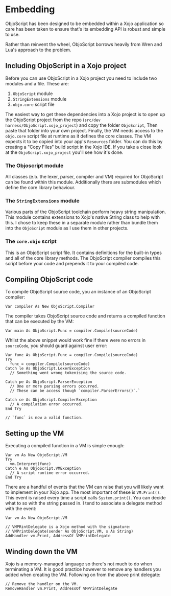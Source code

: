 # Embedding
ObjoScript has been designed to be embedded within a Xojo application so care has been taken to ensure that's its embedding API is robust and simple to use.

Rather than reinvent the wheel, ObjoScript borrows heavily from Wren and Lua's approach to the problem.

## Including ObjoScript in a Xojo project
Before you can use ObjoScript in a Xojo project you need to include two modules and a file. These are:

1. `ObjoScript` module
2. `StringExtensions` module
3. `objo.core` script file

The easiest way to get these dependencies into a Xojo project is to open up the ObjoScript project from the repo (`src/dev harness/ObjoScript.xojo_project`) and copy the folder `ObjoScript`, Then paste that folder into your own project. Finally, the VM needs access to the `objo.core` script file at runtime as it defines the core classes. The VM expects it to be copied into your app's `Resources` folder. You can do this by creating a "Copy Files" build script in the Xojo IDE. If you take a close look at the `ObjoScript.xojo_project` you'll see how it's done.

### The Objoscript module
All classes (e.b. the lexer, parser, compiler and VM) required for ObjoScript can be found within this module. Additionally there are submodules which define the core library behaviour.

### The `StringExtensions` module
Various parts of the ObjoScript toolchain perform heavy string manipulation. This module contains extensions to Xojo's native String class to help with this. I chose to keep these in a separate module rather than bundle them into the `ObjoScript` module as I use them in other projects.

### The `core.objo` script
This is an ObjoScript script file. It contains definitions for the built-in types and all of the core library methods. The ObjoScript compiler compiles this script before your code and prepends it to your compiled code.

## Compiling ObjoScript code
To compile ObjoScript source code, you an instance of an ObjoScript compiler:

```xojo
Var compiler As New ObjoScript.Compiler
```

The compiler takes ObjoScript source code and returns a compiled function that can be executed by the VM:

```xojo
Var main As ObjoScript.Func = compiler.Compile(sourceCode)
```

Whilst the above snippet would work fine if there were no errors in `sourceCode`, you should guard against user error:

```xojo
Var func As ObjoScript.Func = compiler.Compile(sourceCode)
Try
  func = compiler.Compile(sourceCode)
Catch le As ObjoScript.LexerException
  // Something went wrong tokenising the source code.
	
Catch pe As ObjoScript.ParserException
  // One or more parsing errors occurred.
  // These can be access though `compiler.ParserErrors()`.`

Catch ce As ObjoScript.CompilerException
  // A compilation error occurred.
End Try

// `func` is now a valid function.
```

## Setting up the VM
Executing a compiled function in a VM is simple enough:

```xojo
Var vm As New ObjoScript.VM
Try
  vm.Interpret(func)
Catch e As ObjoScript.VMException
  // A script runtime error occurred.
End Try
```

There are a handful of events that the VM can raise that you will likely want to implement in your Xojo app. The most important of these is `VM.Print()`. This event is raised every time a script calls `System.print()`. You can decide what to so with the string passed in. I tend to associate a delegate method with the event:

```xojo
Var vm As New ObjoScript.VM

// VMPRintDelegate is a Xojo method with the signature:
// VMPrintDelegate(sender As ObjoScript.VM, s As String)
AddHandler vm.Print, AddressOf VMPrintDelegate
```

## Winding down the VM
Xojo is a memory-managed language so there's not much to do when terminating a VM. It is good practice however to remove any handlers you added when creating the VM. Following on from the above print delegate:

```xojo
// Remove the handler on the VM.
RemoveHandler vm.Print, AddressOf VMPrintDelegate
```